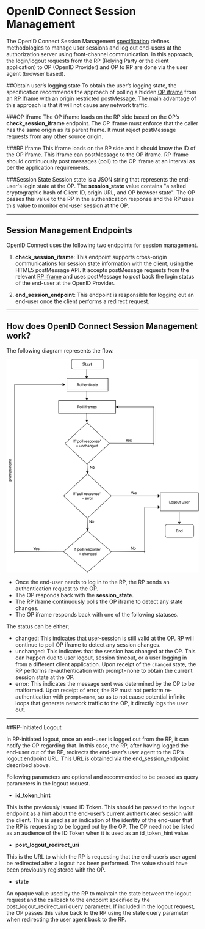# OpenID Connect Session Management

The OpenID Connect Session Management [specification](https://openid.net/specs/openid-connect-session-1_0.html)
defines methodologies to manage user sessions and log out end-users at the authorization server using front-channel communication.
In this approach, the login/logout requests from the RP (Relying Party or the client application) to OP (OpenID Provider)
and OP to RP are done via the user agent (browser based).

##Obtain user’s logging state
To obtain the user’s logging state, the specification recommends the approach of polling a hidden [OP iframe](#op-iframe)
from an [RP iframe](#rp-iframe) with an origin restricted postMessage. The main advantage of this approach is that it will not 
cause any network traffic.

###OP iframe
The OP iframe loads on the RP side based on the OP’s **check_session_iframe** endpoint.
The OP iframe must enforce that the caller has the same origin as its parent frame.
It must reject postMessage requests from any other source origin.

###RP iframe
This iframe loads on the RP side and it should know the ID of the OP iframe.
This iframe can postMessage to the OP iframe. RP iframe should continuously post messages (poll)
to the OP iframe at an interval as per the application requirements.

###Session State
Session state is a JSON string that represents the end-user's login state at the OP.
The **session_state** value contains "a salted cryptographic hash of Client ID, origin URL, and OP browser state".
The OP passes this value to the RP in the authentication response and the RP uses this value 
to monitor end-user session at the OP.

---

## Session Management Endpoints

OpenID Connect uses the following two endpoints for session management. 

1. **check_session_iframe**:
This endpoint supports cross-origin communications for session state information with the client, using the HTML5 postMessage API.
It accepts postMessage requests from the relevant [RP iframe](#rp-iframe) and uses postMessage to post back the login
status of the end-user at the OpenID Provider.

2. **end_session_endpoint**:
This endpoint is responsible for logging out an end-user once the client performs a redirect request.

---
## How does OpenID Connect Session Management work?

The following diagram represents the flow.

![session-management](../../../assets/img/concepts/session-management.png)

- Once the end-user needs to log in to the RP, the RP sends an authentication request to the OP.
- The OP responds back with the **session_state**.
- The RP iframe continuously polls the OP iframe to detect any state changes.
- The OP iframe responds back with one of the following statuses.

The status can be either;

- changed: This indicates that user-session is still valid at the OP. RP will continue to poll
             OP iframe to detect any session changes. 
- unchanged: This indicates that the session has changed at the OP.
               This can happen due to user logout, session timeout, or a user logging in from a different client application.
               Upon receipt of the `changed` state, the RP performs re-authentication with prompt=none 
               to obtain the current session state at the OP.
- error: This indicates the message sent was determined by the OP to be malformed.
           Upon receipt of error, the RP must not perform re-authentication with `prompt=none`,
           so as to not cause potential infinite loops that generate network traffic to the OP, it directly logs the user out.
---
  
##RP-Initiated Logout

In RP-initiated logout, once an end-user is logged out from the RP, it can notify the OP regarding that.
In this case, the RP, after having logged the end-user out of the RP,
redirects the end-user’s user agent to the OP’s logout endpoint URL.
This URL is obtained via the end_session_endpoint described above.

Following parameters are optional and recommended to be passed as query parameters in the logout request.

- **id_token_hint**

This is the previously issued ID Token. This should be passed to the logout endpoint as a hint about the end-user’s current
authenticated session with the client. This is used as an indication of the identity of the end-user that the RP is 
requesting to be logged out by the OP. The OP need not be listed as an audience of the ID Token 
when it is used as an id_token_hint value.

- **post_logout_redirect_uri**

This is the URL to which the RP is requesting that the end-user’s user agent be redirected after a logout has been performed.
The value should have been previously registered with the OP. 

- **state**

An opaque value used by the RP to maintain the state between the logout request and the callback to the endpoint
specified by the post_logout_redirect_uri query parameter. If included in the logout request, the OP passes this value
back to the RP using the state query parameter when redirecting the user agent back to the RP.
